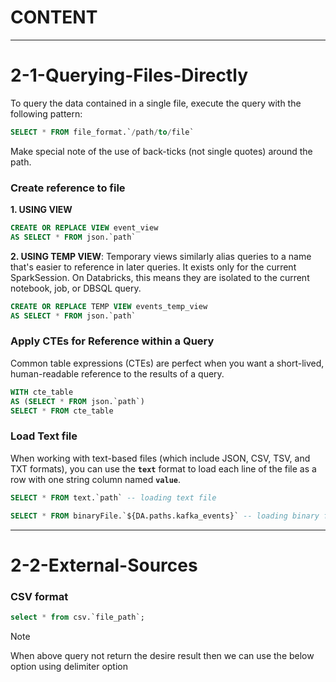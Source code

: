 # CONTENT


---

# 2-1-Querying-Files-Directly
To query the data contained in a single file, execute the query with the following pattern:  

```sql
SELECT * FROM file_format.`/path/to/file`
```

Make special note of the use of back-ticks (not single quotes) around the path.   

### Create reference to file

**1. USING VIEW**  
```sql
CREATE OR REPLACE VIEW event_view
AS SELECT * FROM json.`path`
```


**2. USING TEMP VIEW**: Temporary views similarly alias queries to a name that's easier to reference in later queries. It exists only for the current SparkSession. On Databricks, this means they are isolated to the current notebook, job, or DBSQL query.  
```sql
CREATE OR REPLACE TEMP VIEW events_temp_view
AS SELECT * FROM json.`path`
```

### Apply CTEs for Reference within a Query
Common table expressions (CTEs) are perfect when you want a short-lived, human-readable reference to the results of a query.
```sql
WITH cte_table
AS (SELECT * FROM json.`path`)
SELECT * FROM cte_table
```


### Load Text file
When working with text-based files (which include JSON, CSV, TSV, and TXT formats), you can use the **`text`** format to load each line of the file as a row with one string column named **`value`**.  
```sql
SELECT * FROM text.`path` -- loading text file

SELECT * FROM binaryFile.`${DA.paths.kafka_events}` -- loading binary file
```

---

# 2-2-External-Sources
### CSV format

```sql
select * from csv.`file_path`;
```


> [!NOTE]
> When above query not return the desire result then we can use the below option using delimiter option


